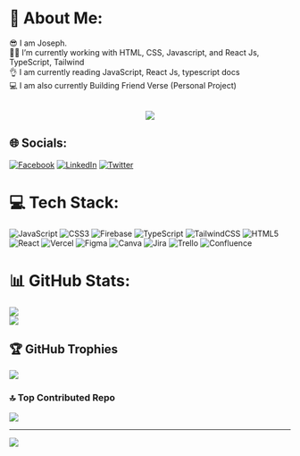 # 💫 About Me:
😎 I am Joseph.<br>👨‍💻 I’m currently working with HTML, CSS, Javascript, and React Js, TypeScript, Tailwind<br>👌 I am currently reading JavaScript, React Js, typescript docs<br>💻 I am also currently Building Friend Verse (Personal Project)<br><br>

<p align="center">
  <img src="https://readme-typing-svg.herokuapp.com?font=Helvetica&size=28&duration=6500&color=0B3B8E&center=true&vCenter=true&width=450&lines=Frontend+Developer...+;Building!+Learning!+%F0%9F%92%A1">   
</p>     


## 🌐 Socials:
[![Facebook](https://img.shields.io/badge/Facebook-%231877F2.svg?logo=Facebook&logoColor=white)](https://facebook.com/williams.joseph.56863) [![LinkedIn](https://img.shields.io/badge/LinkedIn-%230077B5.svg?logo=linkedin&logoColor=white)](https://linkedin.com/in/joseph-williams-1a7533243) [![Twitter](https://img.shields.io/badge/Twitter-%231DA1F2.svg?logo=Twitter&logoColor=white)](https://twitter.com/TheRealJoseph01) 

# 💻 Tech Stack:
![JavaScript](https://img.shields.io/badge/javascript-%23323330.svg?style=plastic&logo=javascript&logoColor=%23F7DF1E) ![CSS3](https://img.shields.io/badge/css3-%231572B6.svg?style=plastic&logo=css3&logoColor=white) ![Firebase](https://img.shields.io/badge/firebase-%23039BE5.svg?style=plastic&logo=firebase) ![TypeScript](https://img.shields.io/badge/typescript-%23007ACC.svg?style=plastic&logo=typescript&logoColor=white) ![TailwindCSS](https://img.shields.io/badge/tailwindcss-%2338B2AC.svg?style=plastic&logo=tailwind-css&logoColor=white) ![HTML5](https://img.shields.io/badge/html5-%23E34F26.svg?style=plastic&logo=html5&logoColor=white) ![React](https://img.shields.io/badge/react-%2320232a.svg?style=plastic&logo=react&logoColor=%2361DAFB) ![Vercel](https://img.shields.io/badge/vercel-%23000000.svg?style=plastic&logo=vercel&logoColor=white) 	![Figma](https://img.shields.io/badge/figma-%23F24E1E.svg?style=plastic&logo=figma&logoColor=white) ![Canva](https://img.shields.io/badge/Canva-%2300C4CC.svg?style=plastic&logo=Canva&logoColor=white) ![Jira](https://img.shields.io/badge/jira-%230A0FFF.svg?style=plastic&logo=jira&logoColor=white) ![Trello](https://img.shields.io/badge/Trello-%23026AA7.svg?style=plastic&logo=Trello&logoColor=white) ![Confluence](https://img.shields.io/badge/confluence-%23172BF4.svg?style=plastic&logo=confluence&logoColor=white)
# 📊 GitHub Stats:
![](https://github-readme-stats.vercel.app/api?username=smith911-tech&theme=chartreuse-dark&hide_border=true&include_all_commits=true&count_private=true)<br/>
![](https://github-readme-streak-stats.herokuapp.com/?user=smith911-tech&theme=chartreuse-dark&hide_border=true)<br/>

## 🏆 GitHub Trophies
![](https://github-profile-trophy.vercel.app/?username=smith911-tech&theme=monokai&no-frame=true&no-bg=false&margin-w=4)

### 🔝 Top Contributed Repo
![](https://github-contributor-stats.vercel.app/api?username=smith911-tech&limit=5&theme=monokai&combine_all_yearly_contributions=true)

---
[![](https://visitcount.itsvg.in/api?id=smith911-tech&icon=6&color=3)](https://visitcount.itsvg.in)

<!-- Proudly created with GPRM ( https://gprm.itsvg.in ) -->
